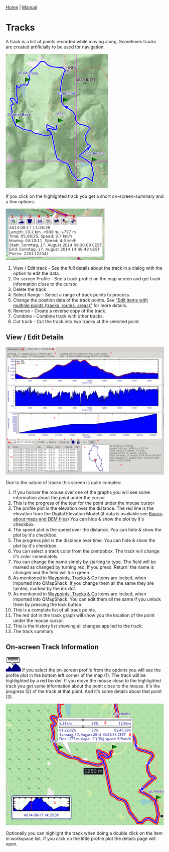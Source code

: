 [Home](Home) | [Manual](DocMain)

# Tracks

A track is a list of points recorded while moving along. Sometimes tracks are created artificially to be used for navigation.

![maproom1.png](images/DocGisItemsTrk/maproom1.png)

If you click on the highlighted track you get a short on-screen-summary and a few options:

![maproom2.png](images/DocGisItemsTrk/maproom2.png)

1. View / Edit track - See the full details about the track in a dialog with the option to edit the data.
2. On-screen Profile - See a track profile on the map screen and get track information close to the cursor.
3. Delete the track
4. Select Range - Select a range of track points to process.
5. Change the position data of the track points. See  ["Edit items with multiple points (tracks, routes, areas)"](DocGisItemsEditMultiple) for more details.
6. Reverse - Create a reverse copy of the track.
7. Combine - Combine track with other tracks.
8. Cut track - Cut the track into two tracks at the selected point.

## View / Edit Details

![maproom3.png](images/DocGisItemsTrk/maproom3.png)

Due to the nature of tracks this screen is quite complex:

1. If you hoover the mouse over one of the graphs you will see some information about the point under the cursor
2. This is the progress of the tour for the point under the mouse cursor
3. The profile plot is the elevation over the distance. The red line is the elevation from the Digital Elevation Model (if data is available see [Basics about maps and DEM files](DocBasicsMapDem)) You can hide & show the plot by it's checkbox.
4. The speed plot is the speed over the distance. You can hide & show the plot by it's checkbox.
5. The progress plot is the distance over time. You can hide & show the plot by it's checkbox.
6. You can select a track color from the combobox. The track will change it's color immediately.
7. You can change the name simply by starting to type. The field will be marked as changed by turning red. If you press 'Return' the name is changed and the field will turn green.
8. As mentioned in [Waypoints, Tracks & Co](DocGisItems) items are locked, when imported into QMapShack. If you change them all the same they are tainted, marked by the ink dot.
9. As mentioned in [Waypoints, Tracks & Co](DocGisItems) items are locked, when imported into QMapShack. You can edit them all the same if you unlock them by pressing the lock button.
10. This is a complete list of all track points.
11. The red dot in the track graph will show you the location of the point under the mouse cursor.
12. This is the history list showing all changes applied to the track.
13. The track summary 

## On-screen Track Information

![TrkProfile.png](images/DocGisItemsTrk/TrkProfile.png) If you select the on-screen profile from the options you will see the profile plot in the bottom left corner of the map (1). The track will be highlighted by a red border. If you move the mouse close to the highlighted track you get some information about the point close to the mouse. It's the progress (2) of the track at that point. And it's some details about that point (3).

![maproom4.png](images/DocGisItemsTrk/maproom4.png)

Optionally you can highlight the track when doing a double click on the item in workspace list. If you click on the little profile plot the details page will open.